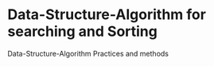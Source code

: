 # Data-Structure-Algorithm for searching and Sorting
Data-Structure-Algorithm Practices and methods
